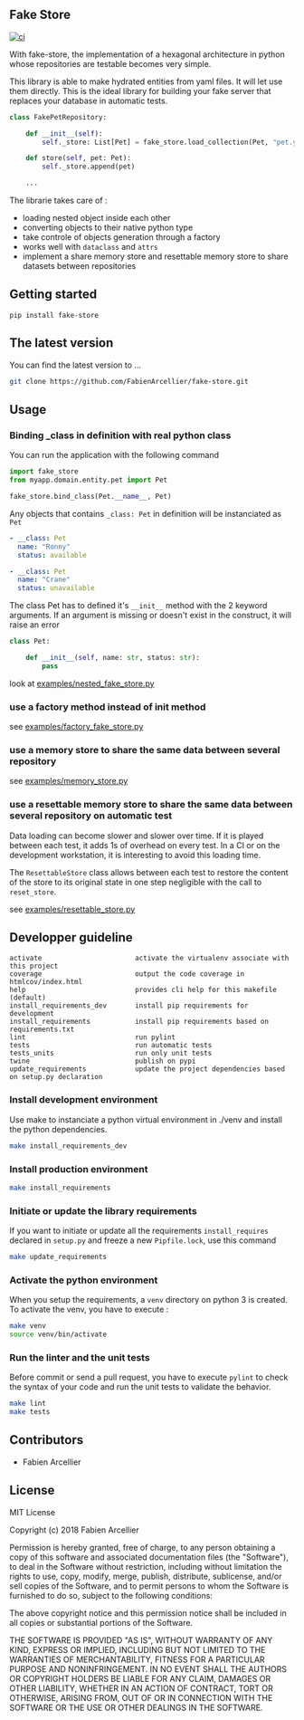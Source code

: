 ## Fake Store

[![ci](https://github.com/FabienArcellier/fake-store/actions/workflows/ci.yml/badge.svg)](https://github.com/FabienArcellier/fake-store/actions/workflows/ci.yml)

With fake-store, the implementation of a hexagonal architecture in python whose repositories are testable becomes
very simple.

This library is able to make hydrated entities from yaml files. It will let use them directly.
This is the ideal library for building your fake server that replaces your database in automatic tests.

```python
class FakePetRepository:

    def __init__(self):
        self._store: List[Pet] = fake_store.load_collection(Pet, "pet.yml")

    def store(self, pet: Pet):
        self._store.append(pet)

    ...
```

The librarie takes care of :

* loading nested object inside each other
* converting objects to their native python type
* take controle of objects generation through a factory
* works well with ``dataclass`` and ``attrs``
* implement a share memory store and resettable memory store to share datasets between repositories

## Getting started

```
pip install fake-store
```

## The latest version

You can find the latest version to ...

```bash
git clone https://github.com/FabienArcellier/fake-store.git
```

## Usage

### Binding _class in definition with real python class

You can run the application with the following command

```python
import fake_store
from myapp.domain.entity.pet import Pet

fake_store.bind_class(Pet.__name__, Pet)
```

Any objects that contains `_class: Pet` in definition will be instanciated as `Pet`

```yaml
- __class: Pet
  name: "Ronny"
  status: available

- __class: Pet
  name: "Crane"
  status: unavailable
```

The class Pet has to defined it's ``__init__`` method with the 2 keyword arguments. If an argument is missing or
doesn't exist in the construct, it will raise an error

```python
class Pet:

    def __init__(self, name: str, status: str):
        pass
```

look at [examples/nested_fake_store.py](examples/nested_fake_store.py)

### use a factory method instead of __init__ method

see [examples/factory_fake_store.py](examples/factory_fake_store.py)

### use a memory store to share the same data between several repository

see [examples/memory_store.py](examples/memory_store.py)

### use a resettable memory store to share the same data between several repository on automatic test

Data loading can become slower and slower over time. If it is played between each test, it adds
1s of overhead on every test. In a CI or on the development workstation, it is interesting to avoid
this loading time.

The ``ResettableStore`` class allows between each test to restore the content of the store to its original state in one step
negligible with the call to `reset_store`.

see [examples/resettable_store.py](examples/resettable_store.py)

## Developper guideline

```
activate                       activate the virtualenv associate with this project
coverage                       output the code coverage in htmlcov/index.html
help                           provides cli help for this makefile (default)
install_requirements_dev       install pip requirements for development
install_requirements           install pip requirements based on requirements.txt
lint                           run pylint
tests                          run automatic tests
tests_units                    run only unit tests
twine                          publish on pypi
update_requirements            update the project dependencies based on setup.py declaration
```

### Install development environment

Use make to instanciate a python virtual environment in ./venv and install the
python dependencies.

```bash
make install_requirements_dev
```

### Install production environment

```bash
make install_requirements
```

### Initiate or update the library requirements

If you want to initiate or update all the requirements `install_requires` declared in `setup.py`
and freeze a new `Pipfile.lock`, use this command

```bash
make update_requirements
```

### Activate the python environment

When you setup the requirements, a `venv` directory on python 3 is created.
To activate the venv, you have to execute :

```bash
make venv
source venv/bin/activate
```

### Run the linter and the unit tests

Before commit or send a pull request, you have to execute `pylint` to check the syntax
of your code and run the unit tests to validate the behavior.

```bash
make lint
make tests
```

## Contributors

* Fabien Arcellier

## License

MIT License

Copyright (c) 2018 Fabien Arcellier

Permission is hereby granted, free of charge, to any person obtaining a copy
of this software and associated documentation files (the "Software"), to deal
in the Software without restriction, including without limitation the rights
to use, copy, modify, merge, publish, distribute, sublicense, and/or sell
copies of the Software, and to permit persons to whom the Software is
furnished to do so, subject to the following conditions:

The above copyright notice and this permission notice shall be included in all
copies or substantial portions of the Software.

THE SOFTWARE IS PROVIDED "AS IS", WITHOUT WARRANTY OF ANY KIND, EXPRESS OR
IMPLIED, INCLUDING BUT NOT LIMITED TO THE WARRANTIES OF MERCHANTABILITY,
FITNESS FOR A PARTICULAR PURPOSE AND NONINFRINGEMENT. IN NO EVENT SHALL THE
AUTHORS OR COPYRIGHT HOLDERS BE LIABLE FOR ANY CLAIM, DAMAGES OR OTHER
LIABILITY, WHETHER IN AN ACTION OF CONTRACT, TORT OR OTHERWISE, ARISING FROM,
OUT OF OR IN CONNECTION WITH THE SOFTWARE OR THE USE OR OTHER DEALINGS IN THE
SOFTWARE.
